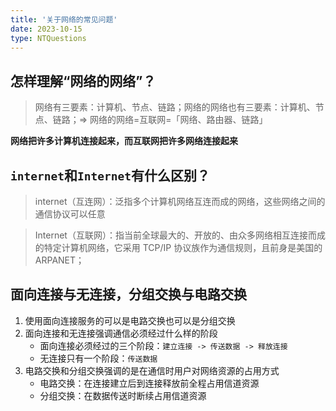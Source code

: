 ```yaml
---
title: '关于网络的常见问题'
date: 2023-10-15
type: NTQuestions
---
```


## 怎样理解“网络的网络”？

> 网络有三要素：计算机、节点、链路；网络的网络也有三要素：计算机、节点、链路；=> 网络的网络=互联网=「网络、路由器、链路」

**网络把许多计算机连接起来，而互联网把许多网络连接起来**

## `internet`和`Internet`有什么区别？

> internet（互连网）：泛指多个计算机网络互连而成的网络，这些网络之间的通信协议可以任意

> Internet（互联网）：指当前全球最大的、开放的、由众多网络相互连接而成的特定计算机网络，它采用 TCP/IP 协议族作为通信规则，且前身是美国的 ARPANET；

## 面向连接与无连接，分组交换与电路交换

1. 使用面向连接服务的可以是电路交换也可以是分组交换
2. 面向连接和无连接强调通信必须经过什么样的阶段
   - 面向连接必须经过的三个阶段：`建立连接 -> 传送数据 -> 释放连接`
   - 无连接只有一个阶段：`传送数据`
3. 电路交换和分组交换强调的是在通信时用户对网络资源的占用方式
   - 电路交换：在连接建立后到连接释放前全程占用信道资源
   - 分组交换：在数据传送时断续占用信道资源
